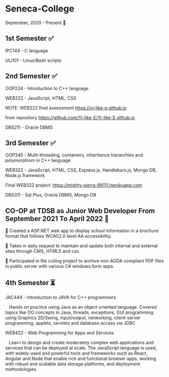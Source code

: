 # Seneca-College
September, 2020 - Present :school:

1st Semester :white_check_mark:
-------------------------------------
IPC144 - C language 

ULI101 - Linux/Bash scripts


2nd Semester :white_check_mark:
-------------------------------------
OOP224 - Introduction to C++ language

WEB222 - JavaScript, HTML, CSS

NOTE: WEB222 final assessment https://yi-like-e.github.io 

from repository https://github.com/Yi-like-E/Yi-like-E.github.io

DBS211 - Oracle DBMS

3rd Semester :white_check_mark:
-------------------------------------
OOP345 - Multi-threading, containers, inheritance hierarchies and polymorphism in C++ language

WEB322 - JavaScript, HTML, CSS, Express.js, Handlebars.js, Mongo DB, Node.js framework

Final WEB322 project: https://mighty-sierra-89111.herokuapp.com

DBS311 - Sql Plus, Oracle DBMS, Mongo DB


CO-OP at TDSB as Junior Web Developer From September 2021 To April 2022 💼
---------------------------------------------------------------------------
🔹 Created a ASP.NET web app to display school information in a brochure format that follows WCAG2.0 level AA accessibility.

🔹 Takes in daily request to maintain and update both internal and external sites through CMS, HTML5 and css.

🔹 Participated in file cuiling project to archive non-AODA compliant PDF files in public server with various C# windows form apps.

4th Semester ⏳
-------------------------------------
JAC444 - Introduction to JAVA for C++ programmers

   Hands on practice using Java as an object-oriented language. Covered topics like OO concepts in Java, threads, exceptions, GUI programming using Graphics 2D/Swing, input/output, networking, client-server programming, applets, servlets and database access via JDBC


WEB422 - Web Programming for Apps and Services
  
   Learn to design and create moderately complex web applications and services that can be deployed at scale. The JavaScript language is used, with widely-used and powerful tools and frameworks such as React, Angular and Node that enable rich and functional browser apps, working with robust and scalable data storage platforms, and deployment methodologies.
